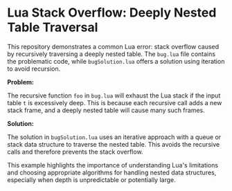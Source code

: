 # Lua Stack Overflow: Deeply Nested Table Traversal

This repository demonstrates a common Lua error: stack overflow caused by recursively traversing a deeply nested table.  The `bug.lua` file contains the problematic code, while `bugSolution.lua` offers a solution using iteration to avoid recursion.

**Problem:**

The recursive function `foo` in `bug.lua` will exhaust the Lua stack if the input table `t` is excessively deep.  This is because each recursive call adds a new stack frame, and a deeply nested table will cause many such frames.

**Solution:**

The solution in `bugSolution.lua` uses an iterative approach with a queue or stack data structure to traverse the nested table.  This avoids the recursive calls and therefore prevents the stack overflow.

This example highlights the importance of understanding Lua's limitations and choosing appropriate algorithms for handling nested data structures, especially when depth is unpredictable or potentially large.
